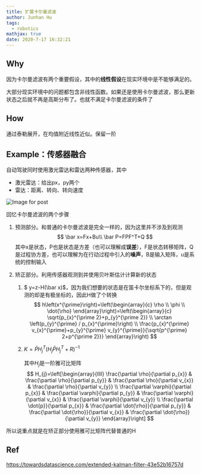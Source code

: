 ```yaml
---
title: 扩展卡尔曼滤波
author: Junhan Hu
tags:
  - robotics
mathjax: true
date: 2020-7-17 16:32:21 
---
```


## Why

因为卡尔曼滤波有两个重要假设，其中的**线性假设**在现实环境中是不能够满足的。

大部分现实环境中的问题都包含非线性函数。如果还是使用卡尔曼滤波，那么更新状态之后就不再是高斯分布了。也就不满足卡尔曼滤波的条件了

## How

通过泰勒展开，在均值附近线性近似。保留一阶

## Example：传感器融合

自动驾驶同时使用激光雷达和雷达两种传感器，其中

* 激光雷达：给出px，py两个
* 雷达：距离、转向、转向速度

![Image for post](https://miro.medium.com/max/541/1*EEuBSPnR-JykUz-5patCGg.png)

回忆卡尔曼滤波的两个步骤

1. 预测部分。和普通的卡尔曼滤波是完全一样的，因为这里并不涉及到观测
   $$
   \bar x=Fx+Bu\\
   \bar P=FPF^T+Q
   $$
   其中x是状态，P也是状态是方差（也可以理解成**误差**），F是状态转移矩阵，Q是过程协方差，也可以理解为在行动过程中引入的**噪声**，B是输入矩阵，u是系统的控制输入

2. 矫正部分。利用传感器观测到并使用贝叶斯估计计算新的状态
   1. $ y=z-H(\bar x)$，因为我们想要的状态是在笛卡尔坐标系下的，但是观测的却是有极坐标的，因此H做了个转换
      $$
      h\left(x^{\prime}\right)=\left(\begin{array}{c}
      \rho \\
      \phi \\
      \dot{\rho}
      \end{array}\right)=\left(\begin{array}{c}
      \sqrt{p_{x}^{\prime 2}+p_{y}^{\prime 2}} \\
      \arctan \left(p_{y}^{\prime} / p_{x}^{\prime}\right) \\
      \frac{p_{x}^{\prime} v_{x}^{\prime}+p_{y}^{\prime} v_{y}^{\prime}}{\sqrt{p^{\prime} 2+p^{\prime 2}}}
      \end{array}\right)
      $$
   
   2. $K=\bar P H{_j}^T(H_j\bar P H_j{^T}+R)^{-1}$
   
      其中$H_j$是一阶雅可比矩阵
      $$
      H_{j}=\left[\begin{array}{llll}
      \frac{\partial \rho}{\partial p_{x}} & \frac{\partial \rho}{\partial p_{y}} & \frac{\partial \rho}{\partial v_{x}} & \frac{\partial \rho}{\partial v_{y}} \\
      \frac{\partial \varphi}{\partial p_{x}} & \frac{\partial \varphi}{\partial p_{y}} & \frac{\partial \varphi}{\partial v_{x}} & \frac{\partial \varphi}{\partial v_{y}} \\
      \frac{\partial \dot{p}}{\partial p_{x}} & \frac{\partial \dot{\rho}}{\partial p_{y}} & \frac{\partial \dot{\rho}}{\partial v_{x}} & \frac{\partial \dot{\rho}}{\partial v_{y}}
      \end{array}\right]
      $$
   

所以说重点就是在矫正部分使用雅可比矩阵代替普通的H

## Ref

https://towardsdatascience.com/extended-kalman-filter-43e52b16757d